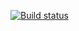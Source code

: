 [![Build status](https://ci.appveyor.com/api/projects/status/adhlmefnmofwxtxi?svg=true)](https://ci.appveyor.com/project/TanyaSailor/patterns-2)
